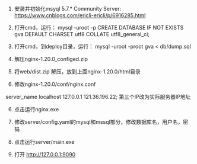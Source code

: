 1. 安装并初始化msyql 5.7.* Community Server: https://www.cnblogs.com/ericli-ericli/p/6916285.html

2. 打开cmd，运行：
   mysql -uroot -p
   CREATE DATABASE IF NOT EXISTS gva DEFAULT CHARSET utf8 COLLATE utf8_general_ci;

3. 打开cmd，到deploy目录，运行：
   mysql -uroot -proot gva < db/dump.sql

4. 解压nginx-1.20.0_configed.zip

4. 将web/dist.zip 解压，放到上面nginx-1.20.0/html目录

5. 修改nginx-1.20.0/conf/nginx.conf

server_name  localhost 127.0.0.1 121.36.196.22;
第三个IP改为实际服务器IP地址

6. 点击运行nginx.exe

7. 修改server/config.yaml的mysql和mssql部分，修改数据库名，用户名，密码

8. 点击运行server/main.exe

9. 打开 http://127.0.0.1:9090

